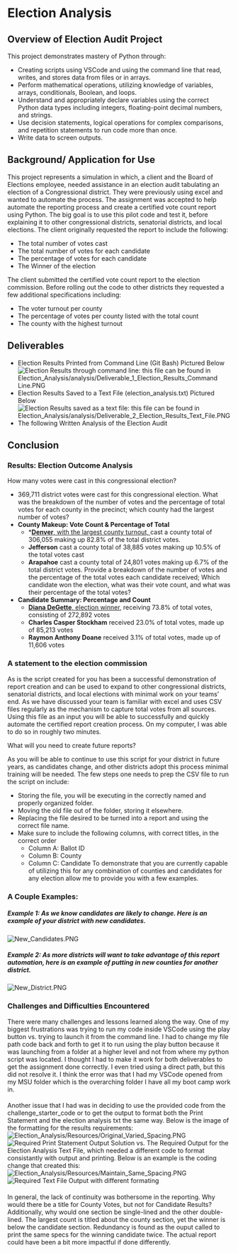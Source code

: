 # Election Analysis

## Overview of Election Audit Project
This project demonstrates mastery of Python through: 
- Creating scripts using VSCode and using the command line that read, writes, and stores data from files or in arrays.
- Perform mathematical operations, utilizing knowledge of variables, arrays, conditionals, Boolean, and loops.
- Understand and appropriately declare variables using the correct Python data types including integers, floating-point decimal numbers, and strings.
- Use decision statements, logical operations for complex comparisons, and repetition statements to run code more than once.
- Write data to screen outputs.


## Background/ Application for Use
This project represents a simulation in which, a client and the Board of Elections employee, needed assistance in an election audit tabulating an election of a Congressional district.  They were previously using excel and wanted to automate the process.  The assignment was accepted to help automate the reporting process and create a certified vote count report using Python. The big goal is to use this pilot code and test it, before explaining it to other congressional districts, senatorial districts, and local elections.  The client originally requested the report to include the following:

- The total number of votes cast
- The total number of votes for each candidate
- The percentage of votes for each candidate
- The Winner of the election

 The client submitted the certified vote count report to the election commission. Before rolling out the code to other districts they requested a few additional specifications including:
- The voter turnout per county
- The percentage of votes per county listed with the total count
- The county with the highest turnout

## Deliverables
- Election Results Printed from Command Line (Git Bash) Pictured Below
![Election Results through command line: this file can be found in Election_Analysis/analysis/Deliverable_1_Election_Results_Command Line.PNG](https://github.com/Tara-Lightner/Election_Analysis/blob/main/analysis/Deliverable_1_Election_Results_Command%20Line.PNG)
- Election Results Saved to a Text File (election_analysis.txt) Pictured Below
![Election Results saved as a text file: this file can be found in Election_Analysis/analysis/Deliverable_2_Election_Results_Text_File.PNG](https://github.com/Tara-Lightner/Election_Analysis/blob/main/Resources/Ex_New_Candidates.PNG)
- The following Written Analysis of the Election Audit

## Conclusion
### Results: Election Outcome Analysis
How many votes were cast in this congressional election?
- 369,711 district votes were cast for this congressional election.
What was the breakdown of the number of votes and the percentage of total votes for each county in the precinct; which county had the largest number of votes?
- **County Makeup: Vote Count & Percentage of Total**
  - *<u>**Denver**, with the largest county turnout, </u> cast a county total of 306,055 making up 82.8% of the total district votes.
   - **Jefferson** cast a county total of 38,885 votes making up 10.5% of the total votes cast 
   - **Arapahoe** cast a county total of 24,801 votes making up 6.7% of the total district votes.
Provide a breakdown of the number of votes and the percentage of the total votes each candidate received; Which candidate won the election, what was their vote count, and what was their percentage of the total votes?
- **Candidate Summary: Percentage and Count**
  - <u>**Diana DeGette**, election winner</u>, receiving 73.8% of total votes, consisting of 272,892 votes
  - **Charles Casper Stockham** received 23.0% of total votes, made up of 85,213 votes
  - **Raymon Anthony Doane** received 3.1% of total votes, made up of 11,606 votes

### A statement to the election commission
As is the script created for you has been a successful demonstration of report creation and can be used to expand to other congressional districts, senatorial districts, and local elections with minimal work on your teams’ end.  As we have discussed your team is familiar with excel and uses CSV files regularly as the mechanism to capture total votes from all sources.  Using this file as an input you will be able to successfully and quickly automate the certified report creation process.  On my computer, I was able to do so in roughly two minutes.  

What will you need to create future reports? 

As you will be able to continue to use this script for your district in future years, as candidates change, and other districts adopt this process minimal training will be needed. The few steps one needs to prep the CSV file to run the script on include:
 - Storing the file, you will be executing in the correctly named and properly organized folder.
 - Moving the old file out of the folder, storing it elsewhere.
 - Replacing the file desired to be turned into a report and using the correct file name.
 - Make sure to include the following columns, with correct titles, in the correct order
   - Column A: Ballot ID
   - Column B: County
   - Column C: Candidate
To demonstrate that you are currently capable of utilizing this for any combination of counties and candidates for any election allow me to provide you with a few examples.
### A Couple Examples:

##### Example 1:  As we know candidates are likely to change.  Here is an example of your district with new candidates.

![New_Candidates.PNG](https://github.com/Tara-Lightner/Election_Analysis/blob/main/Resources/Ex_New_Candidates.PNG)

##### Example 2: As more districts will want to take advantage of this report automation, here is an example of putting in new counties for another district.
![New_District.PNG](https://github.com/Tara-Lightner/Election_Analysis/blob/main/Resources/Ex_New_District.PNG)

### Challenges and Difficulties Encountered
There were many challenges and lessons learned along the way.  One of my biggest frustrations was trying to run my code inside VSCode using the play button vs. trying to launch it from the command line.  I had to change my file path code back and forth to get it to run using the play button because it was launching from a folder at a higher level and not from where my python script was located. I thought I had to make it work for both deliverables to get the assignment done correctly.  I even tried using a direct path, but this did not resolve it.  I think the error was that I had my VSCode opened from my MSU folder which is the overarching folder I have all my boot camp work in.  
####
#### 
Another issue that I had was in deciding to use the provided code from the challenge_starter_code or to get the output to format both the Print Statement and the election analysis txt the same way.  Below is the image of the formatting for the results requirements:
![Election_Analysis/Resources/Original_Varied_Spacing.PNG](https://github.com/Tara-Lightner/Election_Analysis/blob/main/Resources/Original_Varied_Spacing.PNG)
![Required Print Statement Output Solution](https://github.com/Tara-Lightner/Election_Analysis/blob/main/analysis/Module3_Requirement_Challenge_election_results_Print_Statement.png)
vs. The Required Output for the Election Analysis Text File, which needed a different code to format consistantly with output and printing.  Below is an example is the coding change that created this:
![Election_Analysis/Resources/Maintain_Same_Spacing.PNG](https://github.com/Tara-Lightner/Election_Analysis/blob/main/Resources/Maintain_Same_Spacing.PNG)
![Required Text File Output with different formating](https://github.com/Tara-Lightner/Election_Analysis/blob/main/analysis/Module3_Requirement_Challenge_election_results_txt_Results.png)
####
#### 
In general, the lack of continuity was bothersome in the reporting.  Why would there be a title for County Votes, but not for Candidate Results? Additionally, why would one section be single-lined and the other double-lined.   The largest count is titled about the county section, yet the winner is below the candidate section.  Redundancy is found as the ouput called to print the same specs for the winning candidate twice.  The actual report could have been a bit more impactful if done differently.



